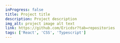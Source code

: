 ```yaml
---
inProgress: false
title: Project title
description: Project description
img_alt: project image alt text
link: https://github.com/Ericdsr?tab=repositories
tags: ['React', 'CSS', 'Typescript']
---
```

